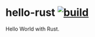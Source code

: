# hello-rust [![build](https://github.com/int128/hello-rust/actions/workflows/build.yaml/badge.svg)](https://github.com/int128/hello-rust/actions/workflows/build.yaml)

Hello World with Rust.
